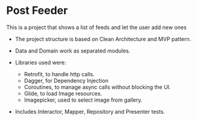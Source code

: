 # Post Feeder

This is a project that shows a list of feeds and let the user add new ones

- The project structure is based on Clean Architecture and MVP pattern.
- Data and Domain work as separated modules.
- Libraries used were:
  - Retrofit, to handle http calls.
  - Dagger, for Dependency Injection
  - Coroutines, to manage async calls without blocking the UI.
  - Glide, to load Image resources.
  - Imagepicker, used to select image from gallery.

- Includes Interactor, Mapper, Repository and Presenter tests.
